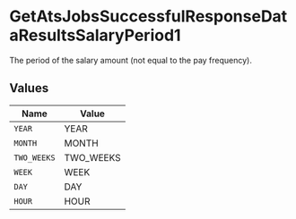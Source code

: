 # GetAtsJobsSuccessfulResponseDataResultsSalaryPeriod1

The period of the salary amount (not equal to the pay frequency).


## Values

| Name        | Value       |
| ----------- | ----------- |
| `YEAR`      | YEAR        |
| `MONTH`     | MONTH       |
| `TWO_WEEKS` | TWO_WEEKS   |
| `WEEK`      | WEEK        |
| `DAY`       | DAY         |
| `HOUR`      | HOUR        |